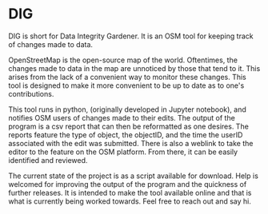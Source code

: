 # DIG
DIG is short for Data Integrity Gardener. It is an OSM tool for keeping track of changes made to data.

OpenStreetMap is the open-source map of the world. Oftentimes, the changes made to data in the map are unnoticed by those that tend to it. This arises from the lack of a convenient way to monitor these changes. This tool is designed to make it more convenient to be up to date as to one's contributions.

This tool runs in python, (originally developed in Jupyter notebook), and notifies OSM users of changes made to their edits. The output of the program is a csv report that can then be reformatted as one desires. The reports feature the type of object, the objectID, and the time the userID associated with the edit was submitted. There is also a weblink to take the editor to the feature on the OSM platform. From there, it can be easily identified and reviewed.

The current state of the project is as a script available for download. Help is welcomed for improving the output of the program and the quickness of further releases. It is intended to make the tool available online and that is what is currently being worked towards. Feel free to reach out and say hi.
